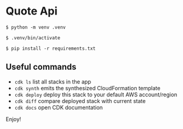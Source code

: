 
# Quote Api

```
$ python -m venv .venv
```

```
$ .venv/bin/activate
```

```
$ pip install -r requirements.txt
```

## Useful commands

 * `cdk ls`          list all stacks in the app
 * `cdk synth`       emits the synthesized CloudFormation template
 * `cdk deploy`      deploy this stack to your default AWS account/region
 * `cdk diff`        compare deployed stack with current state
 * `cdk docs`        open CDK documentation

Enjoy!
